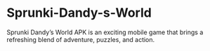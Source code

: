 # Sprunki-Dandy-s-World
Sprunki Dandy’s World APK is an exciting mobile game that brings a refreshing blend of adventure, puzzles, and action.
